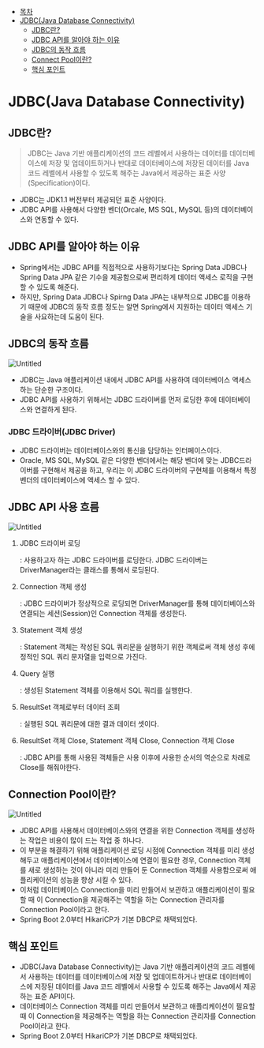 * [목차](#목차)
* [JDBC(Java Database Connectivity)](#jdbcjava-database-connectivity)
    + [JDBC란?](#jdbc란)
    + [JDBC API를 알아야 하는 이유](#jdbc-api를-알아야-하는-이유)
    + [JDBC의 동작 흐름](#jdbc의-동작-흐름)
    + [Connect Pool이란?](#connection-pool이란)
    + [핵심 포인트](#핵심-포인트)

# JDBC(Java Database Connectivity)

## JDBC란?

> JDBC는 Java 기반 애플리케이션의 코드 레벨에서 사용하는 데이터를 데이터베이스에 저장 및 업데이트하거나 반대로 데이터베이스에 저장된 데이터를 Java 코드 레벨에서 사용할 수 있도록 해주는 Java에서 제공하는 표준 사양(Specification)이다.
> 
- JDBC는 JDK1.1 버전부터 제공되던 표준 사양이다.
- JDBC API를 사용해서 다양한 벤더(Orcale, MS SQL, MySQL 등)의 데이터베이스와 연동할 수 있다.

## JDBC API를 알아야 하는 이유

- Spring에서는 JDBC API를 직접적으로 사용하기보다는 Spring Data JDBC나 Spring Data JPA 같은 기수을 제공함으로써 편리하게 데이터 액세스 로직을 구현할 수 있도록 해준다.
- 하지만, Spring Data JDBC나 Spirng Data JPA는 내부적으로 JDBC를 이용하기 때문에 JDBC의 동작 흐름 정도는 알면 Spring에서 지원하는 데이터 액세스 기술을 사요하는데 도움이 된다.

## JDBC의 동작 흐름

![Untitled](https://s3.us-west-2.amazonaws.com/secure.notion-static.com/f3ef0609-093c-41bd-b792-88842879d5d6/Untitled.png?X-Amz-Algorithm=AWS4-HMAC-SHA256&X-Amz-Content-Sha256=UNSIGNED-PAYLOAD&X-Amz-Credential=AKIAT73L2G45EIPT3X45%2F20221027%2Fus-west-2%2Fs3%2Faws4_request&X-Amz-Date=20221027T131710Z&X-Amz-Expires=86400&X-Amz-Signature=c310671ef025cb78d3896f3cab43eb6bd12cbefe559657886d444a5ba0e0ce1f&X-Amz-SignedHeaders=host&response-content-disposition=filename%3D%22Untitled.png%22&x-id=GetObject)

- JDBC는 Java 애플리케이션 내에서 JDBC API를 사용하여 데이터베이스 액세스하는 단순한 구조이다.
- JDBC API를 사용하기 위해서는 JDBC 드라이버를 먼저 로딩한 후에 데이터베이스와 연결하게 된다.

### JDBC 드라이버(JDBC Driver)

- JDBC 드라이버는 데이터베이스와의 통신을 담당하는 인터페이스이다.
- Oracle, MS SQL, MySQL 같은 다양한 벤더에서는 해당 벤더에 맞는 JDBC드라이버를 구현해서 제공을 하고, 우리는 이 JDBC 드라이버의 구현체를 이용해서 특정 벤더의 데이터베이스에 액세스 할 수 있다.

## JDBC API 사용 흐름

![Untitled](https://s3.us-west-2.amazonaws.com/secure.notion-static.com/8f7721be-a03f-47c5-b0b4-0263d3b169ab/Untitled.png?X-Amz-Algorithm=AWS4-HMAC-SHA256&X-Amz-Content-Sha256=UNSIGNED-PAYLOAD&X-Amz-Credential=AKIAT73L2G45EIPT3X45%2F20221027%2Fus-west-2%2Fs3%2Faws4_request&X-Amz-Date=20221027T131725Z&X-Amz-Expires=86400&X-Amz-Signature=4ed5291169a86a0ee5abd11689f943cb2fcb7deb22c1d04682ef09d886a99d12&X-Amz-SignedHeaders=host&response-content-disposition=filename%3D%22Untitled.png%22&x-id=GetObject)

1. JDBC 드라이버 로딩
    
    : 사용하고자 하는 JDBC 드라이버를 로딩한다. JDBC 드라이버는 DriverManager라는 클래스를 통해서 로딩된다.
    
2. Connection 객체 생성
    
    : JDBC 드라이버가 정상적으로 로딩되면 DriverManager를 통해 데이터베이스와 연결되는 세션(Session)인 Connection 객체를 생성한다.
    
3. Statement 객체 생성
    
    : Statement 객체는 작성된 SQL 쿼리문을 실행하기 위한 객체로써 객체 생성 후에 정적인 SQL 쿼리 문자열을 입력으로 가진다.
    
4. Query 실행
    
    : 생성된 Statement 객체를 이용해서 SQL 쿼리를 실행한다.
    
5. ResultSet 객체로부터 데이터 조회
    
    : 실행된 SQL 쿼리문에 대한 결과 데이터 셋이다.
    
6. ResultSet 객체 Close, Statement 객체 Close, Connection 객체 Close
    
    : JDBC API를 통해 사용된 객체들은 사용 이후에 사용한 순서의 역순으로 차례로 Close를 해줘야한다.
    

## Connection Pool이란?

![Untitled](https://s3.us-west-2.amazonaws.com/secure.notion-static.com/24072e33-39ee-48be-94e2-33c79e365c49/Untitled.png?X-Amz-Algorithm=AWS4-HMAC-SHA256&X-Amz-Content-Sha256=UNSIGNED-PAYLOAD&X-Amz-Credential=AKIAT73L2G45EIPT3X45%2F20221027%2Fus-west-2%2Fs3%2Faws4_request&X-Amz-Date=20221027T131744Z&X-Amz-Expires=86400&X-Amz-Signature=4cdef6d4b202abee1c664ed3f7afb0d23c5abd467d9b9ef75a297c4ae6d9e6df&X-Amz-SignedHeaders=host&response-content-disposition=filename%3D%22Untitled.png%22&x-id=GetObject)

- JDBC API를 사용해서 데이터베이스와의 연결을 위한 Connection 객체를 생성하는 작업은 비용이 많이 드는 작업 중 하나다.
- 이 부분을 해결하기 위해 애플리케이션 로딩 시점에 Connection 객체를 미리 생성해두고 애플리케이션에서 데이터베이스에 연결이 필요한 경우, Connection 객체를 새로 생성하는 것이 아니라 미리 만들어 둔 Connection 객체를 사용함으로써 애플리케이션의 성능을 향상 시킬 수 있다.
- 이처럼 데이터베이스 Connection을 미리 만들어서 보관하고 애플리케이션이 필요할 때 이 Connection을 제공해주는 역할을 하는 Connection 관리자를 Connection Pool이라고 한다.
- Spring Boot 2.0부터 HikariCP가 기본 DBCP로 채택되었다.

## 핵심 포인트

- JDBC(Java Database Connectivity)는 Java 기반 애플리케이션의 코드 레벨에서 사용하는 데이터를 데이터베이스에 저장 및 업데이트하거나 반대로 데이터베이스에 저장된 데이터를 Java 코드 레벨에서 사용할 수 있도록 해주는 Java에서 제공하는 표준 API이다.
- 데이터베이스 Connection 객체를 미리 만들어서 보관하고 애플리케이션이 필요할 때 이 Connection을 제공해주는 역할을 하는 Connection 관리자를 Connection Pool이라고 한다.
- Spring Boot 2.0부터 HikariCP가 기본 DBCP로 채택되었다.